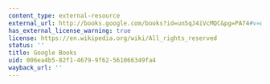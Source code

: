 ```yaml
---
content_type: external-resource
external_url: http://books.google.com/books?id=un5qJ4iVcMQC&pg=PA74#v=onepage
has_external_license_warning: true
license: https://en.wikipedia.org/wiki/All_rights_reserved
status: ''
title: Google Books
uid: 006ea4b5-82f1-4679-9f62-561066349fa4
wayback_url: ''
---
```


